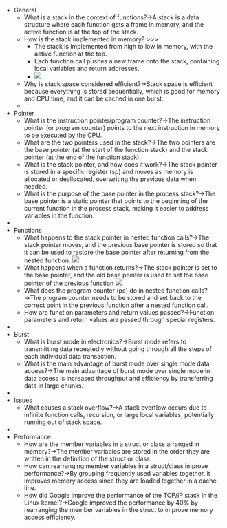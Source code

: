 - General
    - What is a stack in the context of functions?→A stack is a data structure where each function gets a frame in memory, and the active function is at the top of the stack.
    - How is the stack implemented in memory? >>>
        - The stack is implemented from high to low in memory, with the active function at the top.
        - Each function call pushes a new frame onto the stack, containing local variables and return addresses.
        - ![](https://remnote-user-data.s3.amazonaws.com/4EVheYiGceB6qURwS9XL_6uKLKeGyxvnHI_zLQsnQNeCfM2K47QMPv1W2cCFtmbdRdb3sNjZ4xWFU1WA9N-5puENDZxCE3zQyqqGnY-6BypT-eUKlVvNb97OgcCEssQS.png)
    - Why is stack space considered efficient?→Stack space is efficient because everything is stored sequentially, which is good for memory and CPU time, and it can be cached in one burst.
    - 
- Pointer
    - What is the instruction pointer/program counter?→The instruction pointer (or program counter) points to the next instruction in memory to be executed by the CPU.
    - What are the two pointers used in the stack?→The two pointers are the base pointer (at the start of the function stack) and the stack pointer (at the end of the function stack).
    - What is the stack pointer, and how does it work?→The stack pointer is stored in a specific register (sp) and moves as memory is allocated or deallocated, overwriting the previous data when needed.
    - What is the purpose of the base pointer in the process stack?→The base pointer is a static pointer that points to the beginning of the current function in the process stack, making it easier to address variables in the function.
- 
- Functions
    - What happens to the stack pointer in nested function calls?→The stack pointer moves, and the previous base pointer is stored so that it can be used to restore the base pointer after returning from the nested function. 
![](https://remnote-user-data.s3.amazonaws.com/AgNN9OZ9ZcE0JJrfWz7pWnm-HN7ic4Ak2YbgpT82S3UfiMByEbczajsyeH2RWW0tIfrz3w5ZB5dx2Abu2iMep5usnuWXDwmzvDuCpxXQhw83VAR9MBBJnord_5JxhZZH.png)
    - What happens when a function returns?→The stack pointer is set to the base pointer, and the old base pointer is used to set the base pointer of the previous function ![](https://remnote-user-data.s3.amazonaws.com/kGpgdhXsxkje67IdK1GeXbbMpUlep3zQNLAA3Uhe9J4b3JitMGfI5JOqRgYyDxuXrhIwSW2HXFPcVsLxnWJyhSvcqrqv5EvI_AFTA49ZgSAZvFsjMyHi4LgcMeuC1lMt.png)
    - What does the program counter (pc) do in nested function calls?→The program counter needs to be stored and set back to the correct point in the previous function after a nested function call.
    - How are function parameters and return values passed?→Function parameters and return values are passed through special registers.
- 
- Burst
    - What is burst mode in electronics?→Burst mode refers to transmitting data repeatedly without going through all the steps of each individual data transaction.
    - What is the main advantage of burst mode over single mode data access?→The main advantage of burst mode over single mode in data access is increased throughput and efficiency by transferring data in large chunks.
- 
- Issues
    - What causes a stack overflow?→A stack overflow occurs due to infinite function calls, recursion, or large local variables, potentially running out of stack space.
- 
- Performance
    - How are the member variables in a struct or class arranged in memory?→The member variables are stored in the order they are written in the definition of the struct or class.
    - How can rearranging member variables in a struct/class improve performance?→By grouping frequently used variables together, it improves memory access since they are loaded together in a cache line.
    - How did Google improve the performance of the TCP/IP stack in the Linux kernel?→Google improved the performance by 40% by rearranging the member variables in the struct to improve memory access efficiency.
